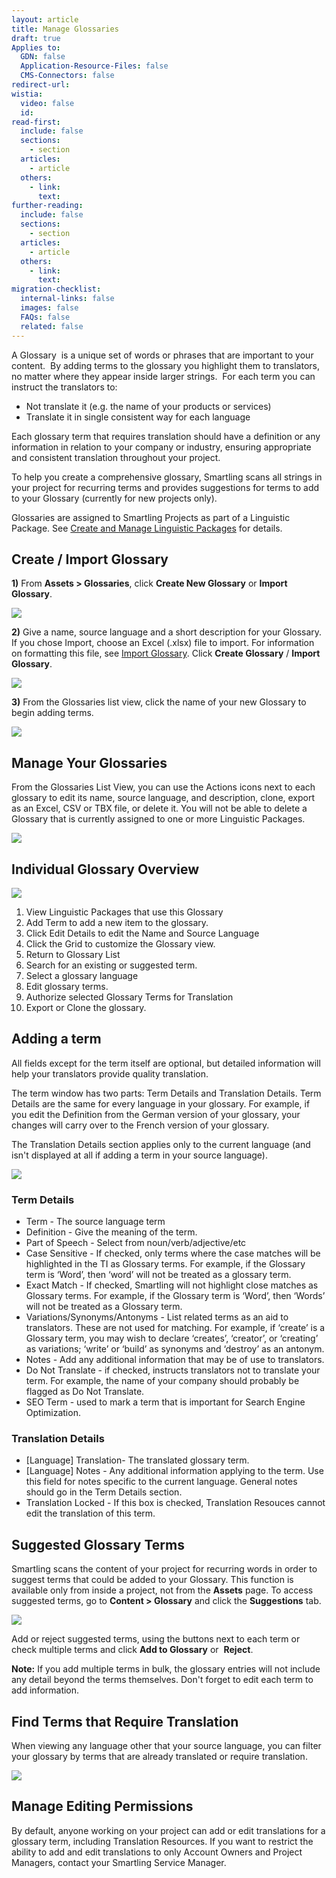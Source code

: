 ```yaml
---
layout: article
title: Manage Glossaries
draft: true
Applies to:
  GDN: false
  Application-Resource-Files: false
  CMS-Connectors: false
redirect-url:
wistia:
  video: false
  id:
read-first:
  include: false
  sections:
    - section
  articles:
    - article
  others:
    - link:
      text:
further-reading:
  include: false
  sections:
    - section
  articles:
    - article
  others:
    - link:
      text:
migration-checklist:
  internal-links: false
  images: false
  FAQs: false
  related: false
---
```


A Glossary  is a unique set of words or phrases that are important to your content.  By adding terms to the glossary you highlight them to translators, no matter where they appear inside larger strings.  For each term you can instruct the translators to:

*   Not translate it (e.g. the name of your products or services)
*   Translate it in single consistent way for each language

Each glossary term that requires translation should have a definition or any information in relation to your company or industry, ensuring appropriate and consistent translation throughout your project.

To help you create a comprehensive glossary, Smartling scans all strings in your project for recurring terms and provides suggestions for terms to add to your Glossary (currently for new projects only).

Glossaries are assigned to Smartling Projects as part of a Linguistic Package. See [Create and Manage Linguistic Packages]() for details.

## Create / Import Glossary

**1)** From **Assets > Glossaries**, click **Create New Glossary** or **Import Glossary**.  

![](/hc/en-us/article_attachments/207291207/Smartling___Linguistic_Assets.png)

**2)** Give a name, source language and a short description for your Glossary. If you chose Import, choose an Excel (.xlsx) file to import. For information on formatting this file, see [Import Glossary](/hc/en-us/articles/218650017). Click **Create Glossary** / **Import Glossary**.  

![](/hc/en-us/article_attachments/207241448/Smartling___Linguistic_Assets.png)

**3)** From the Glossaries list view, click the name of your new Glossary to begin adding terms.  

![](/hc/en-us/article_attachments/207291257/Smartling___Linguistic_Assets.png)

## Manage Your Glossaries

From the Glossaries List View, you can use the Actions icons next to each glossary to edit its name, source language, and description, clone, export as an Excel, CSV or TBX file, or delete it. You will not be able to delete a Glossary that is currently assigned to one or more Linguistic Packages.

![](/hc/en-us/article_attachments/207241538/image03.png)

## Individual Glossary Overview  


![](/hc/en-us/article_attachments/207241638/image03.png)

1.  View Linguistic Packages that use this Glossary
2.  Add Term to add a new item to the glossary.
3.  Click Edit Details to edit the Name and Source Language
4.  Click the Grid to customize the Glossary view.
5.  Return to Glossary List
6.  Search for an existing or suggested term.
7.  Select a glossary language
8.  Edit glossary terms.
9.  Authorize selected Glossary Terms for Translation
10.  Export or Clone the glossary.

## Adding a term

All fields except for the term itself are optional, but detailed information will help your translators provide quality translation.

The term window has two parts: Term Details and Translation Details. Term Details are the same for every language in your glossary. For example, if you edit the Definition from the German version of your glossary, your changes will carry over to the French version of your glossary.

The Translation Details section applies only to the current language (and isn't displayed at all if adding a term in your source language).

![](/hc/en-us/article_attachments/207291387/image02.png)

### Term Details

*   Term - The source language term
*   Definition - Give the meaning of the term.
*   Part of Speech - Select from noun/verb/adjective/etc
*   Case Sensitive - If checked, only terms where the case matches will be highlighted in the TI as Glossary terms. For example, if the Glossary term is ‘Word’, then ‘word’ will not be treated as a glossary term.
*   Exact Match - If checked, Smartling will not highlight close matches as Glossary terms. For example, if the Glossary term is ‘Word’, then ‘Words’ will not be treated as a Glossary term.
*   Variations/Synonyms/Antonyms - List related terms as an aid to translators. These are not used for matching. For example, if ‘create’ is a Glossary term, you may wish to declare ‘creates’, ‘creator’, or ‘creating’ as variations; ‘write’ or ‘build’ as synonyms and ‘destroy’ as an antonym.
*   Notes - Add any additional information that may be of use to translators.
*   Do Not Translate - if checked, instructs translators not to translate your term. For example, the name of your company should probably be flagged as Do Not Translate.
*   SEO Term - used to mark a term that is important for Search Engine Optimization.

### Translation Details

*   [Language] Translation- The translated glossary term.
*   [Language] Notes - Any additional information applying to the term. Use this field for notes specific to the current language. General notes should go in the Term Details section.
*   Translation Locked - If this box is checked, Translation Resouces cannot edit the translation of this term.

## Suggested Glossary Terms

Smartling scans the content of your project for recurring words in order to suggest terms that could be added to your Glossary. This function is available only from inside a project, not from the **Assets** page. To access suggested terms, go to **Content > Glossary** and click the **Suggestions** tab.

![](/hc/en-us/article_attachments/207241678/image00.png)

Add or reject suggested terms, using the buttons next to each term or check multiple terms and click **Add to Glossary** or  **Reject**.

**Note:** If you add multiple terms in bulk, the glossary entries will not include any detail beyond the terms themselves. Don't forget to edit each term to add information.

## Find Terms that Require Translation

When viewing any language other that your source language, you can filter your glossary by terms that are already translated or require translation.

![](/hc/en-us/article_attachments/207291427/image01.png)

## Manage Editing Permissions

By default, anyone working on your project can add or edit translations for a glossary term, including Translation Resources. If you want to restrict the ability to add and edit translations to only Account Owners and Project Managers, contact your Smartling Service Manager.
